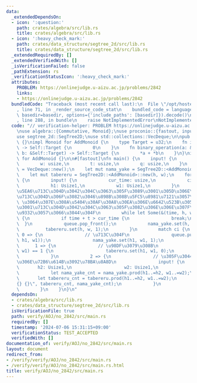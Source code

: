 ```yaml
---
data:
  _extendedDependsOn:
  - icon: ':question:'
    path: crates/algebra/src/lib.rs
    title: crates/algebra/src/lib.rs
  - icon: ':heavy_check_mark:'
    path: crates/data_structure/segtree_2d/src/lib.rs
    title: crates/data_structure/segtree_2d/src/lib.rs
  _extendedRequiredBy: []
  _extendedVerifiedWith: []
  _isVerificationFailed: false
  _pathExtension: rs
  _verificationStatusIcon: ':heavy_check_mark:'
  attributes:
    PROBLEM: https://onlinejudge.u-aizu.ac.jp/problems/2842
    links:
    - https://onlinejudge.u-aizu.ac.jp/problems/2842
  bundledCode: "Traceback (most recent call last):\n  File \"/opt/hostedtoolcache/Python/3.10.14/x64/lib/python3.10/site-packages/onlinejudge_verify/documentation/build.py\"\
    , line 71, in _render_source_code_stat\n    bundled_code = language.bundle(stat.path,\
    \ basedir=basedir, options={'include_paths': [basedir]}).decode()\n  File \"/opt/hostedtoolcache/Python/3.10.14/x64/lib/python3.10/site-packages/onlinejudge_verify/languages/rust.py\"\
    , line 288, in bundle\n    raise NotImplementedError\nNotImplementedError\n"
  code: "// verification-helper: PROBLEM https://onlinejudge.u-aizu.ac.jp/problems/2842\n\
    \nuse algebra::{Commutative, Monoid};\nuse proconio::{fastout, input, marker::Usize1};\n\
    use segtree_2d::SegTree2D;\nuse std::collections::VecDeque;\n\npub enum AddMonoid\
    \ {}\nimpl Monoid for AddMonoid {\n    type Target = u32;\n    fn id_element()\
    \ -> Self::Target {\n        0\n    }\n    fn binary_operation(a: &Self::Target,\
    \ b: &Self::Target) -> Self::Target {\n        *a + *b\n    }\n}\nimpl Commutative\
    \ for AddMonoid {}\n\n#[fastout]\nfn main() {\n    input! {\n        h: usize,\n\
    \        w: usize,\n        t: usize,\n        q: usize,\n    }\n    let mut queue\
    \ = VecDeque::new();\n    let mut nama_yake = SegTree2D::<AddMonoid>::new(h, w);\n\
    \    let mut tabereru = SegTree2D::<AddMonoid>::new(h, w);\n    for _ in 0..q\
    \ {\n        input! {\n            cur_time: usize,\n            ci: usize,\n\
    \            h1: Usize1,\n            w1: Usize1,\n        }\n        // \u4E00\
    \u5EA6\u713C\u304D\u3042\u304C\u3063\u305F\u3089\u3001\u305D\u306E\u305F\u3044\
    \u713C\u304D\u306F\u3082\u3046\u898B\u308B\u5FC5\u8981\u7121\u3057\n        //\
    \ \u3064\u307E\u308A\u5404\u30AF\u30A8\u30EA\u306E\u6642\u523B\u3054\u3068\u306B\
    \u3001\u713C\u304D\u3042\u304C\u3063\u305F\u3082\u306E\u306E\u307F\u3092\u8A18\
    \u9332\u3057\u3066\u3044\u304F\n        while let Some(&(time, h, w)) = queue.front()\
    \ {\n            if time + t > cur_time {\n                break;\n          \
    \  }\n            queue.pop_front();\n            nama_yake.set(h, w, 0);\n  \
    \          tabereru.set(h, w, 1);\n        }\n        match ci {\n           \
    \ 0 => {\n                // \u713C\u304F\n                queue.push_back((cur_time,\
    \ h1, w1));\n                nama_yake.set(h1, w1, 1);\n            }\n      \
    \      1 => {\n                // \u98DF\u3079\u308B\n                if tabereru.get(h1,\
    \ w1) == 1 {\n                    tabereru.set(h1, w1, 0);\n                }\n\
    \            }\n            2 => {\n                // \u305F\u3044\u713C\u304D\
    \u306E\u72B6\u614B\u3092\u78BA\u8A8D\n                input! {\n             \
    \       h2: Usize1,\n                    w2: Usize1,\n                }\n    \
    \            let nama_yake_cnt = nama_yake.prod(h1..=h2, w1..=w2);\n         \
    \       let tabereru_cnt = tabereru.prod(h1..=h2, w1..=w2);\n                println!(\"\
    {} {}\", tabereru_cnt, nama_yake_cnt);\n            }\n            _ => unreachable!(),\n\
    \        }\n    }\n}\n"
  dependsOn:
  - crates/algebra/src/lib.rs
  - crates/data_structure/segtree_2d/src/lib.rs
  isVerificationFile: true
  path: verify/AOJ/no_2842/src/main.rs
  requiredBy: []
  timestamp: '2024-07-06 15:31:15+09:00'
  verificationStatus: TEST_ACCEPTED
  verifiedWith: []
documentation_of: verify/AOJ/no_2842/src/main.rs
layout: document
redirect_from:
- /verify/verify/AOJ/no_2842/src/main.rs
- /verify/verify/AOJ/no_2842/src/main.rs.html
title: verify/AOJ/no_2842/src/main.rs
---
```

